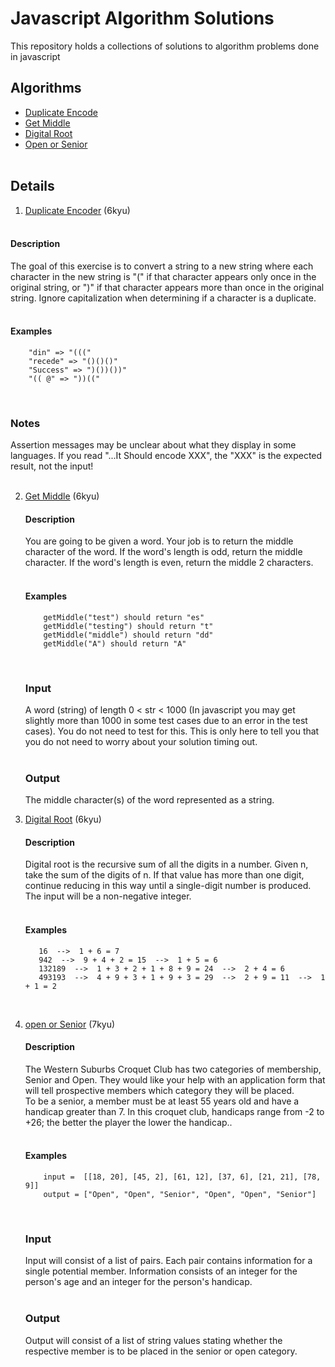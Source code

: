 # Javascript Algorithm Solutions

This repository holds a collections of solutions to algorithm problems done in javascript

## Algorithms

- [Duplicate Encode](#duplicate-encoder)
- [Get Middle](#getMiddle)
- [Digital Root](#digitalRoot)
- [Open or Senior](#openOrSenior)
  <br><br>

## Details

<div id="duplicate-encoder">

1.  [Duplicate Encoder](https://www.codewars.com/kata/54b42f9314d9229fd6000d9c/train/javascript) (6kyu) <br><br>

#### Description

The goal of this exercise is to convert a string to a new string where each character in the new string is "(" if that character appears only once in the original string, or ")" if that character appears more than once in the original string. Ignore capitalization when determining if a character is a duplicate.<br><br>

#### Examples

```
    "din" => "((("
    "recede" => "()()()"
    "Success" => ")())())"
    "(( @" => "))(("
```

<br>

### Notes <br>

Assertion messages may be unclear about what they display in some languages. If you read "...It Should encode XXX", the "XXX" is the expected result, not the input!
<br> <br>

</div>

<div id="getMiddle">

2.  [Get Middle](https://www.codewars.com/kata/54b42f9314d9229fd6000d9c/train/javascript) (6kyu)

    #### Description

    You are going to be given a word. Your job is to return the middle character of the word. If the word's length is odd, return the middle character. If the word's length is even, return the middle 2 characters.<br><br>

    #### Examples

    ```
        getMiddle("test") should return "es"
        getMiddle("testing") should return "t"
        getMiddle("middle") should return "dd"
        getMiddle("A") should return "A"
    ```

    <br>

    ### Input <br>

    A word (string) of length 0 < str < 1000 (In javascript you may get slightly more than 1000 in some test cases due to an error in the test cases). You do not need to test for this. This is only here to tell you that you do not need to worry about your solution timing out.<br><br>

    ### Output <br>

    The middle character(s) of the word represented as a string.

</div>

<div id="digitalRoot">

3.  [Digital Root](https://www.codewars.com/kata/541c8630095125aba6000c00/train/javascript) (6kyu)<br>

    #### Description

    Digital root is the recursive sum of all the digits in a number. Given n, take the sum of the digits of n. If that value has more than one digit, continue reducing in this way until a single-digit number is produced. The input will be a non-negative integer.<br><br>

    #### Examples

    ```
       16  -->  1 + 6 = 7
       942  -->  9 + 4 + 2 = 15  -->  1 + 5 = 6
       132189  -->  1 + 3 + 2 + 1 + 8 + 9 = 24  -->  2 + 4 = 6
       493193  -->  4 + 9 + 3 + 1 + 9 + 3 = 29  -->  2 + 9 = 11  -->  1 + 1 = 2
    ```

    <br>

</div>

<div id="openOrSenior">

4.  [open or Senior](https://www.codewars.com/kata/5502c9e7b3216ec63c0001aa/train/javascript) (7kyu)

    #### Description

    The Western Suburbs Croquet Club has two categories of membership, Senior and Open. They would like your help with an application form that will tell prospective members which category they will be placed.<br>To be a senior, a member must be at least 55 years old and have a handicap greater than 7. In this croquet club, handicaps range from -2 to +26; the better the player the lower the handicap..<br><br>

    #### Examples

    ```
        input =  [[18, 20], [45, 2], [61, 12], [37, 6], [21, 21], [78, 9]]
        output = ["Open", "Open", "Senior", "Open", "Open", "Senior"]
    ```

    <br>

    ### Input <br>

    Input will consist of a list of pairs. Each pair contains information for a single potential member. Information consists of an integer for the person's age and an integer for the person's handicap.<br><br>

    ### Output <br>

    Output will consist of a list of string values stating whether the respective member is to be placed in the senior or open category.

</div>
